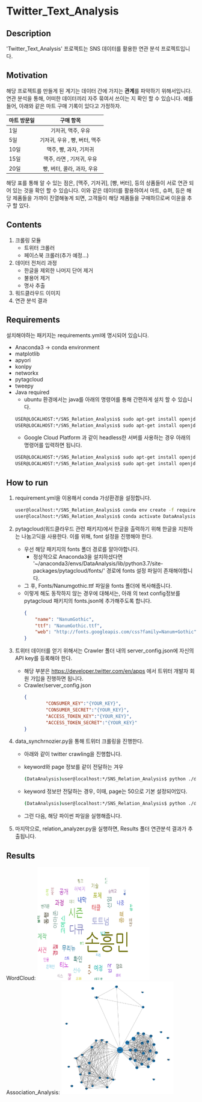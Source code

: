 # Twitter_Text_Analysis

## Description
'Twitter_Text_Analysis' 프로젝트는 SNS 데이터를 활용한 연관 분석 프로젝트입니다.

## Motivation
해당 프로젝트를 만들게 된 계기는 데이터 간에 가지는 **관계**를 파악하기 위해서입니다. 연관 분석을 통해, 어떠한 데이터끼리 자주 묶여서 쓰이는 지 확인 할 수 있습니다. 예를 들어, 아래와 같은 마트 구매 기록이 있다고 가정하자.

마트 방문일 | 구매 항목
---|:---:|
1일| 기저귀, 맥주, 우유
5일| 기저귀, 우유 , 빵, 버터, 맥주
10일| 맥주, 빵, 과자, 기저귀
15일| 맥주, 라면 , 기저귀, 우유
20일| 빵, 버터, 콜라, 과자, 우유

해당 표를 통해 알 수 있는 점은, [맥주, 기저귀], [빵, 버터], 등의 상품들이 서로 연관 되어 있는 것을 확인 할 수 있습니다. 이와 같은 데이터를 활용하여서 마트, 슈퍼, 등은 해당 제품들을 가까이 진열해놓게 되면, 고객들이 해당 제품들을 구매하므로써 이윤을 추구 할 있다.


## Contents 
1. 크롤링 모듈
    - 트위터 크롤러
    - 페이스북 크롤러(추가 예정...)
2. 데이터 전처리 과정 
    - 한글을 제외한 나머지 단어 제거
    - 불용어 제거
    - 명사 추출 
2. 워드클라우드 이미지
3. 연관 분석 결과

## Requirements
설치해야하는 패키지는 requirements.yml에 명시되어 있습니다.
- Anaconda3 -> conda environment
- matplotlib
- apyori
- konlpy
- networkx
- pytagcloud
- tweepy
- Java required
    - ubuntu 환경에서는 java를 아래의 명령어를 통해 간편하게 설치 할 수 있습니다.
    ```bash
    USER@LOCALHOST:*/SNS_Relation_Analysis$ sudo apt-get install openjdk-9-jre
    USER@LOCALHOST:*/SNS_Relation_Analysis$ sudo apt-get install openjdk-9-jdk
    ```
    - Google Cloud Platform 과 같이 headless한 서버를 사용하는 경우 아래의 명령어를 입력하면 됩니다.
    ```bash
    USER@LOCALHOST:*/SNS_Relation_Analysis$ sudo apt-get install openjdk-9-jre-headless
    USER@LOCALHOST:*/SNS_Relation_Analysis$ sudo apt-get install openjdk-9-jdk-headless
    ```
## How to run
1. requirement.yml을 이용해서 conda 가상환경을 설정합니다.
    ```bash
    user@localhost:*/SNS_Relation_Analysis$ conda env create -f requirements.yml
    user@localhost:*/SNS_Relation_Analysis$ conda activate DataAnalysis
    ```
2. pytagcloud(워드클라우드 관련 패키지)에서 한글을 출력하기 위해 한글을 지원하는 나눔고딕을 사용한다. 이를 위해, font 설정을 진행해야 한다.
    - 우선 해당 패키지의 fonts 폴더 경로를 알아야합니다.
        - 정상적으로 Anaconda3을 설치하셨다면 '~/anaconda3/envs/DataAnalysis/lib/python3.7/site-packages/pytagcloud/fonts/' 경로에 fonts 설정 파일이 존재해야합니다.
    - 그 후, Fonts/Nanumgothic.ttf 파일을 fonts 폴더에 복사해줍니다.
    - 이렇게 해도 동작하지 않는 경우에 대해서는, 아래 의 text config정보를 pytagcloud 패키지의 fonts.json에 추가해주도록 합니다.
    	```json
		{  
			"name": "NanumGothic",  
			"ttf": "NanumGothic.ttf",  
			"web": "http://fonts.googleapis.com/css?family=Nanum+Gothic"  
	    }
	    ```
3. 트위터 데이터를 얻기 위해서는 Crawler 폴더 내의 server_config.json에 자신의 API key를 등록해야 한다.
    - 해당 부분은  https://developer.twitter.com/en/apps 에서 트위터 개발자 회원 가입을 진행하면 됩니다.
    - Crawler/server_config.json
    	```json 
		{  
    			"CONSUMER_KEY":"{YOUR_KEY}",  
    			"CONSUMER_SECRET":"{YOUR_KEY}",  
    			"ACCESS_TOKEN_KEY":"{YOUR_KEY}",  
    			"ACCESS_TOKEN_SECRET":"{YOUR_KEY}"  
		}
		```
4. data_synchrnozier.py을 통해 트위터 크롤링을 진행한다.
    - 아래와 같이 twitter crawling을 진행합니다.
    - keyword와 page 정보를 같이 전달하는 겨우
        ```bash
        (DataAnalysis)user@localhost:*/SNS_Relation_Analysis$ python ./data_synchronizer.py -k <keyword>
        ```
    - keyword 정보만 전달하는 경우, 이때, page는 50으로 기본 설정되어있다.
        ```bash
        (DataAnalysis)user@localhost:*/SNS_Relation_Analysis$ python ./data_synchronizer.py -k <keyword> -p <page>
        ```

    - 그런 다음, 해당 파이썬 파일을 실행해줍니다.

5. 마지막으로, relation_analyzer.py을 실행하면, Results 폴더 연관분석 결과가 추출됩니다.

## Results
WordCloud:
 <img src="./Results/wordcloud(Twitter).png" alt="wordcloud" width="300" height="300"/>
Association_Analysis:
 <img src="./Results/Relation_Analyzing_Result(Twitter).png" alt="wordcloud" width="300" height="300"/>
 
 

